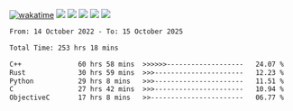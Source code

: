 [![wakatime](https://wakatime.com/badge/user/368879df-dc38-4b1a-86c4-8a2054a0e074.svg)](https://wakatime.com/@368879df-dc38-4b1a-86c4-8a2054a0e074)
<img src="https://img.shields.io/badge/Windows-0078D6?style=flat&logo=Windows&logoColor=white">
<img src="https://img.shields.io/badge/IntelliJ_IDEA-000000.svg?style=flat&logo=IntelliJ-IDEA&logoColor=white">
<img src="https://img.shields.io/badge/CLion-000000.svg?style=flat&logo=CLion&logoColor=white">
<img src="https://img.shields.io/badge/Visual_Studio_Code-007ACC?style=flat&logo=Visual-Studio-Code&logoColor=white">
<img src="https://img.shields.io/badge/Discord-5865F2?label=kano42&style=flat&logo=discord&logoColor=white">
<br>


<!--START_SECTION:waka-->

```txt
From: 14 October 2022 - To: 15 October 2025

Total Time: 253 hrs 18 mins

C++              60 hrs 58 mins  >>>>>>-------------------   24.07 %
Rust             30 hrs 59 mins  >>>----------------------   12.23 %
Python           29 hrs 8 mins   >>>----------------------   11.51 %
C                27 hrs 42 mins  >>>----------------------   10.94 %
ObjectiveC       17 hrs 8 mins   >>-----------------------   06.77 %
```

<!--END_SECTION:waka-->
